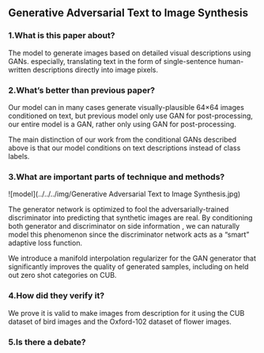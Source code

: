 ## Generative Adversarial Text to Image Synthesis

### 1.What is this paper about?

The model to generate images based on detailed visual descriptions using GANs.
especially, translating text in the form of single-sentence human-written descriptions directly into image pixels.


### 2.What’s better than previous paper?

Our model can in many cases generate visually-plausible 64×64 images conditioned on text, 
but previous model only use GAN for post-processing, our entire model is a GAN, rather only using GAN for post-processing.
 
The main distinction of our work from the conditional GANs described above is that our model conditions on text descriptions instead of class labels. 


### 3.What are important parts of technique and methods?

![model](../../../img/Generative Adversarial Text to Image Synthesis.jpg) 

The generator network is optimized to fool the adversarially-trained discriminator into predicting that synthetic images are real. By conditioning both generator and discriminator on side information , we can naturally model this phenomenon since the discriminator network acts as a “smart” adaptive loss function.
 
We introduce a manifold interpolation regularizer for the GAN generator that significantly improves the quality of generated samples, including on held out zero shot categories on CUB.


### 4.How did they verify it?

We prove it is valid to make images from description for it using the CUB dataset of bird images and the Oxford-102 dataset of flower images.

### 5.Is there a debate?